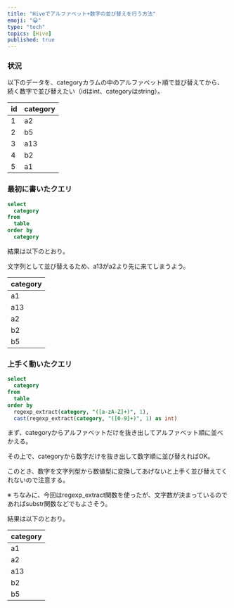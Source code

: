 ```yaml
---
title: "Hiveでアルファベット+数字の並び替えを行う方法"
emoji: "😀"
type: "tech"
topics: [Hive]
published: true
---
```

### 状況

以下のデータを、categoryカラムの中のアルファベット順で並び替えてから、続く数字で並び替えたい（idはint、categoryはstring）。

|id|category|
|-|-|
|1|a2|
|2|b5|
|3|a13|
|4|b2|
|5|a1|

### 最初に書いたクエリ

```sql
select
  category
from
  table
order by
  category
```

結果は以下のとおり。

文字列として並び替えるため、a13がa2より先に来てしまうよう。

|category|
|-|
|a1|
|a13|
|a2|
|b2|
|b5|

### 上手く動いたクエリ

```sql
select
  category
from
  table
order by
  regexp_extract(category, "([a-zA-Z]+)", 1),
  cast(regexp_extract(category, "([0-9]+)", 1) as int)
```

まず、categoryからアルファベットだけを抜き出してアルファベット順に並べかえる。

その上で、categoryから数字だけを抜き出して数字順に並び替えればOK。

このとき、数字を文字列型から数値型に変換してあげないと上手く並び替えてくれないので注意する。

※ ちなみに、今回はregexp_extract関数を使ったが、文字数が決まっているのであればsubstr関数などでもよさそう。

結果は以下のとおり。

|category|
|-|
|a1|
|a2|
|a13|
|b2|
|b5|
